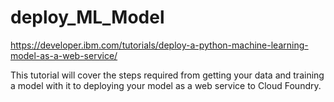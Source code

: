 # deploy_ML_Model

https://developer.ibm.com/tutorials/deploy-a-python-machine-learning-model-as-a-web-service/

This tutorial will cover the steps required from getting your data and training a model with it to deploying your model as a web service to Cloud Foundry.
